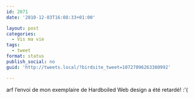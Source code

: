 ```yaml
---
id: 2071
date: '2010-12-03T16:08:33+01:00'

layout: post
categories:
  - Vis ma vie
tags:
  - tweet
format: status
publish_social: no
guid: 'http://tweets.local/?birdsite_tweet=10727096263380992'

---
```


arf l’envoi de mon exemplaire de Hardboiled Web design a été retardé! :'(